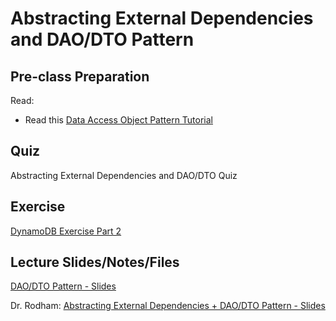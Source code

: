 # Abstracting External Dependencies and DAO/DTO Pattern

## Pre-class Preparation

Read:

- Read this [Data Access Object Pattern Tutorial](https://www.tutorialspoint.com/design_pattern/data_access_object_pattern.htm)

## Quiz

Abstracting External Dependencies and DAO/DTO Quiz

## Exercise

[DynamoDB Exercise Part 2](./dynamodb-exercise-2.md)

## Lecture Slides/Notes/Files

[DAO/DTO Pattern - Slides](https://docs.google.com/presentation/d/1fapMA9NEBk8gRRsqVVzbkJpFk1Yj35ANFJ9dV5xqg0o/edit?usp=sharing)

Dr. Rodham: [Abstracting External Dependencies  + DAO/DTO Pattern - Slides](https://docs.google.com/presentation/d/1AW5Rap7TLHTJn7f7TUqEOccSTrO1F0cS/)

